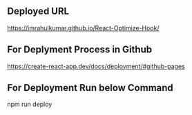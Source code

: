 ## Deployed URL
https://imrahulkumar.github.io/React-Optimize-Hook/

## For Deplyment Process in Github
https://create-react-app.dev/docs/deployment/#github-pages

## For Deployment Run below Command
npm run deploy 